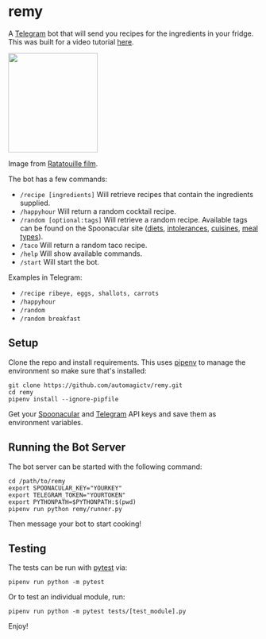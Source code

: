 # remy
A [Telegram](https://telegram.org/) bot that will send you recipes for the ingredients in your fridge. This was built for a video tutorial [here]().

<img src="https://static.wikia.nocookie.net/pixar/images/5/56/Ratatouille-remy2.jpg/revision/latest/scale-to-width-down/619?cb=20110512131040" width="180" height="200" />

Image from [Ratatouille film](https://en.wikipedia.org/wiki/Ratatouille_(film)).

The bot has a few commands:

 - `/recipe [ingredients]` Will retrieve recipes that contain the ingredients supplied.
 - `/happyhour` Will return a random cocktail recipe.
 - `/random [optional:tags]` Will retrieve a random recipe. Available tags can be found on the Spoonacular site ([diets](https://spoonacular.com/food-api/docs#Diets), [intolerances](https://spoonacular.com/food-api/docs#Intolerances), [cuisines](https://spoonacular.com/food-api/docs#Cuisines), [meal types](https://spoonacular.com/food-api/docs#Meal-Types)).
 - `/taco` Will return a random taco recipe.
 - `/help` Will show available commands.
 - `/start` Will start the bot.

Examples in Telegram:

 - `/recipe ribeye, eggs, shallots, carrots`
 - `/happyhour`
 - `/random`
 - `/random breakfast`

## Setup

Clone the repo and install requirements. This uses [pipenv](https://pipenv.pypa.io/en/latest/) to manage the environment so make sure that's installed:

```
git clone https://github.com/automagictv/remy.git
cd remy
pipenv install --ignore-pipfile
```

Get your [Spoonacular](https://spoonacular.com/food-api) and [Telegram](https://telegram.org/) API keys and save them as environment variables.

## Running the Bot Server

The bot server can be started with the following command:

```
cd /path/to/remy
export SPOONACULAR_KEY="YOURKEY"
export TELEGRAM_TOKEN="YOURTOKEN"
export PYTHONPATH=$PYTHONPATH:$(pwd)
pipenv run python remy/runner.py
```

Then message your bot to start cooking!

## Testing

The tests can be run with [pytest](https://docs.pytest.org/en/stable/) via:

```
pipenv run python -m pytest
```

Or to test an individual module, run:

```
pipenv run python -m pytest tests/[test_module].py
```

Enjoy!
